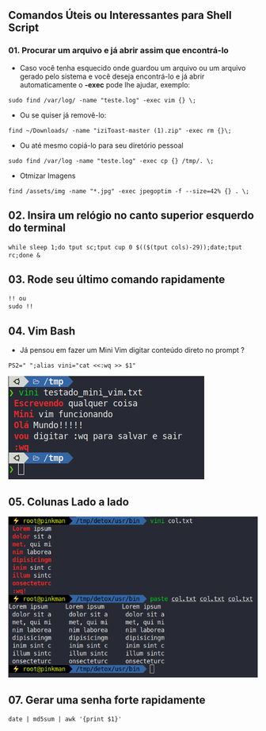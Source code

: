 ## Comandos Úteis ou Interessantes para Shell Script

### 01. Procurar um arquivo e já abrir assim que encontrá-lo

- Caso você tenha esquecido onde guardou um arquivo ou um arquivo gerado pelo sistema e você deseja encontrá-lo e já abrir automaticamente o **-exec** pode lhe ajudar, exemplo:

```
sudo find /var/log/ -name "teste.log" -exec vim {} \;
```

- Ou se quiser já removê-lo:

```
find ~/Downloads/ -name "iziToast-master (1).zip" -exec rm {}\;
```

- Ou até mesmo copiá-lo para seu diretório pessoal

```
sudo find /var/log -name "teste.log" -exec cp {} /tmp/. \;
```

- Otmizar Imagens

```
find /assets/img -name "*.jpg" -exec jpegoptim -f --size=42% {} . \;
```

## 02. Insira um relógio no canto superior esquerdo do terminal

```
while sleep 1;do tput sc;tput cup 0 $(($(tput cols)-29));date;tput rc;done &
```

## 03. Rode seu último comando rapidamente

```
!! ou
sudo !!
```

## 04. Vim Bash

- Já pensou em fazer um Mini Vim digitar conteúdo direto no prompt ?

```
PS2=" ";alias vini="cat <<:wq >> $1"
```
![Exemplo](mini_vim.png)

## 05. Colunas Lado a lado

![Colunas lado a lado](colunas.png)

## 07. Gerar uma senha forte rapidamente

```
date | md5sum | awk '{print $1}'
```